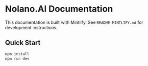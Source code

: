 # Nolano.AI Documentation

This documentation is built with Mintlify. See `README-MINTLIFY.md` for development instructions.

## Quick Start

```bash
npm install
npm run dev
```
